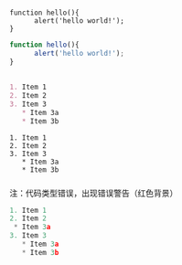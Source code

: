 #
```
function hello(){
      alert('hello world!');
}
```

```javascript
function hello(){
      alert('hello world!');
}
```
##
```markdown
1. Item 1
2. Item 2
3. Item 3
   * Item 3a
   * Item 3b
```
```
1. Item 1
2. Item 2
3. Item 3
   * Item 3a
   * Item 3b
```
###
注：代码类型错误，出现错误警告（红色背景）
```javascript
1. Item 1
2. Item 2
 * Item 3a
3. Item 3
   * Item 3a
   * Item 3b
```
